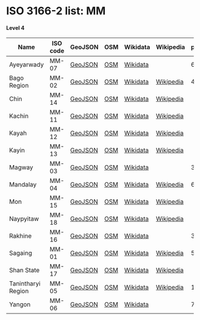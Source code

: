 # ISO 3166-2 list: MM


#### Level 4
Name | ISO code | GeoJSON | OSM | Wikidata | Wikipedia | population 
--- | --- | --- | --- | --- | --- | --- 
Ayeyarwady | MM-07 | [GeoJSON](../../export/geojson/q7/iso2/MM/MM-07.geojson) | [OSM](https://www.openstreetmap.org/relation/5996473) | [Wikidata](https://www.wikidata.org/wiki/Q47047) |  | 6184829
Bago Region | MM-02 | [GeoJSON](../../export/geojson/q7/iso2/MM/MM-02.geojson) | [OSM](https://www.openstreetmap.org/relation/5996474) | [Wikidata](https://www.wikidata.org/wiki/Q800124) | [Wikipedia](http://en.wikipedia.org/wiki/en%3ABago%20Region) | 4867373
Chin | MM-14 | [GeoJSON](../../export/geojson/q7/iso2/MM/MM-14.geojson) | [OSM](https://www.openstreetmap.org/relation/5996475) | [Wikidata](https://www.wikidata.org/wiki/Q46910) | [Wikipedia](http://en.wikipedia.org/wiki/de%3AChin-Staat) | 
Kachin | MM-11 | [GeoJSON](../../export/geojson/q7/iso2/MM/MM-11.geojson) | [OSM](https://www.openstreetmap.org/relation/5996476) | [Wikidata](https://www.wikidata.org/wiki/Q140646) | [Wikipedia](http://en.wikipedia.org/wiki/en%3AKachin%20State) | 
Kayah | MM-12 | [GeoJSON](../../export/geojson/q7/iso2/MM/MM-12.geojson) | [OSM](https://www.openstreetmap.org/relation/5996477) | [Wikidata](https://www.wikidata.org/wiki/Q652845) | [Wikipedia](http://en.wikipedia.org/wiki/de%3AKayah-Staat) | 
Kayin | MM-13 | [GeoJSON](../../export/geojson/q7/iso2/MM/MM-13.geojson) | [OSM](https://www.openstreetmap.org/relation/5996478) | [Wikidata](https://www.wikidata.org/wiki/Q495342) | [Wikipedia](http://en.wikipedia.org/wiki/de%3AKayin-Staat) | 
Magway | MM-03 | [GeoJSON](../../export/geojson/q7/iso2/MM/MM-03.geojson) | [OSM](https://www.openstreetmap.org/relation/5996479) | [Wikidata](https://www.wikidata.org/wiki/Q833013) |  | 3917055
Mandalay | MM-04 | [GeoJSON](../../export/geojson/q7/iso2/MM/MM-04.geojson) | [OSM](https://www.openstreetmap.org/relation/5996480) | [Wikidata](https://www.wikidata.org/wiki/Q119494) | [Wikipedia](http://en.wikipedia.org/wiki/en%3AMandalay%20Region) | 6165723
Mon | MM-15 | [GeoJSON](../../export/geojson/q7/iso2/MM/MM-15.geojson) | [OSM](https://www.openstreetmap.org/relation/5996481) | [Wikidata](https://www.wikidata.org/wiki/Q818742) | [Wikipedia](http://en.wikipedia.org/wiki/de%3AMon-Staat) | 
Naypyitaw | MM-18 | [GeoJSON](../../export/geojson/q7/iso2/MM/MM-18.geojson) | [OSM](https://www.openstreetmap.org/relation/5996482) | [Wikidata](https://www.wikidata.org/wiki/Q4796) | [Wikipedia](http://en.wikipedia.org/wiki/en%3ANaypyidaw%20Union%20Territory) | 
Rakhine | MM-16 | [GeoJSON](../../export/geojson/q7/iso2/MM/MM-16.geojson) | [OSM](https://www.openstreetmap.org/relation/5996483) | [Wikidata](https://www.wikidata.org/wiki/Q233838) |  | 3188807
Sagaing | MM-01 | [GeoJSON](../../export/geojson/q7/iso2/MM/MM-01.geojson) | [OSM](https://www.openstreetmap.org/relation/5996484) | [Wikidata](https://www.wikidata.org/wiki/Q847289) | [Wikipedia](http://en.wikipedia.org/wiki/en%3ASagaing%20Region) | 5325347
Shan State | MM-17 | [GeoJSON](../../export/geojson/q7/iso2/MM/MM-17.geojson) | [OSM](https://www.openstreetmap.org/relation/5996485) | [Wikidata](https://www.wikidata.org/wiki/Q456847) | [Wikipedia](http://en.wikipedia.org/wiki/my%3A%E1%80%9B%E1%80%BE%E1%80%99%E1%80%BA%E1%80%B8%E1%80%95%E1%80%BC%E1%80%8A%E1%80%BA%E1%80%94%E1%80%9A%E1%80%BA) | 
Tanintharyi Region | MM-05 | [GeoJSON](../../export/geojson/q7/iso2/MM/MM-05.geojson) | [OSM](https://www.openstreetmap.org/relation/5996486) | [Wikidata](https://www.wikidata.org/wiki/Q843954) | [Wikipedia](http://en.wikipedia.org/wiki/en%3ATanintharyi%20Region) | 1408101
Yangon | MM-06 | [GeoJSON](../../export/geojson/q7/iso2/MM/MM-06.geojson) | [OSM](https://www.openstreetmap.org/relation/5996487) | [Wikidata](https://www.wikidata.org/wiki/Q856781) |  | 7360703
